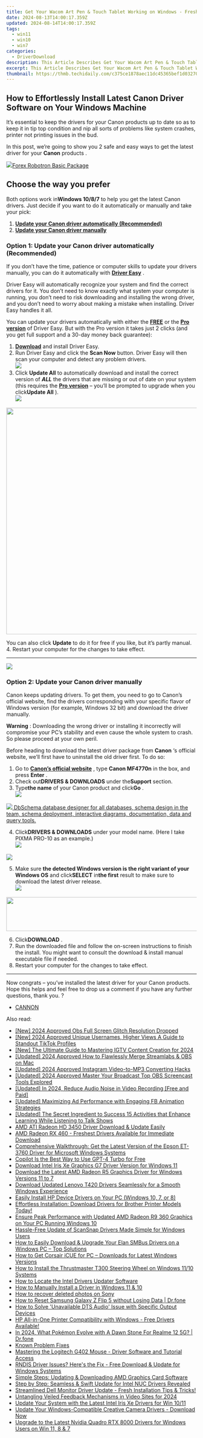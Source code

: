 ```yaml
---
title: Get Your Wacom Art Pen & Touch Tablet Working on Windows - Fresh Driver Installation Guide
date: 2024-08-13T14:00:17.359Z
updated: 2024-08-14T14:00:17.359Z
tags:
  - win11
  - win10
  - win7
categories:
  - DriverDownload
description: This Article Describes Get Your Wacom Art Pen & Touch Tablet Working on Windows - Fresh Driver Installation Guide
excerpt: This Article Describes Get Your Wacom Art Pen & Touch Tablet Working on Windows - Fresh Driver Installation Guide
thumbnail: https://thmb.techidaily.com/c375ce1878aec11dc45365bef1d03270965b9669f431a9e083c40be8add6302b.jpg
---
```


## How to Effortlessly Install Latest Canon Driver Software on Your Windows Machine

It’s essential to keep the drivers for your Canon products up to date so as to keep it in tip top condition and nip all sorts of problems like system crashes, printer not printing issues in the bud.

 In this post, we’re going to show you 2 safe and easy ways to get the latest driver for your **Canon** products .

<!-- affiliate ads begin -->
<a href="https://secure.2checkout.com/order/checkout.php?PRODS=4726960&QTY=1&AFFILIATE=108875&CART=1"><img src="https://secure.avangate.com/images/merchant/5f4f7141b65a730b4efb0e0d51f63e94/products/forexrobotronbox.gif" border="0">Forex Robotron Basic Package</a>
<!-- affiliate ads end -->
## Choose the way you prefer

 Both options work in**Windows 10/8/7** to help you get the latest Canon drivers. Just decide if you want to do it automatically or manually and take your pick:

1. [**Update your Canon driver automatically (Recommended)**](https://www.drivereasy.com/knowledge/canon-drivers-download-update-for-windows-easily/#O1)
2. [**Update your Canon driver manually**](https://tools.techidaily.com/drivereasy/download/)

### **Option 1: Update your Canon driver automatically (Recommended)**

 If you don’t have the time, patience or computer skills to update your drivers manually, you can do it automatically with **[Driver Easy](https://tools.techidaily.com/drivereasy/download/)**  .

 Driver Easy will automatically recognize your system and find the correct drivers for it. You don’t need to know exactly what system your computer is running, you don’t need to risk downloading and installing the wrong driver, and you don’t need to worry about making a mistake when installing. Driver Easy handles it all.

 You can update your drivers automatically with either the **[FREE](https://tools.techidaily.com/drivereasy/download/)**  or the **[Pro version](https://tools.techidaily.com/drivereasy/download/)**  of Driver Easy. But with the Pro version it takes just 2 clicks (and you get full support and a 30-day money back guarantee):

1. **[Download](https://tools.techidaily.com/drivereasy/download/)**  and install Driver Easy.
2. Run Driver Easy and click the **Scan Now** button. Driver Easy will then scan your computer and detect any problem drivers.  
![](https://images.drivereasy.com/wp-content/uploads/2018/11/img_5bfa3c58d6f96.jpg)
3. Click **Update All** to automatically download and install the correct version of **_ALL_**  the drivers that are missing or out of date on your system (this requires the **[Pro version](https://tools.techidaily.com/drivereasy/download/)**  – you’ll be prompted to upgrade when you click**Update All** ).  
![](https://images.drivereasy.com/wp-content/uploads/2018/11/img_5bfa45fe434fd.jpg)  
<!-- affiliate ads begin -->
<a href="https://appsumo.8odi.net/c/5597632/2068416/7443" target="_top" id="2068416"><img src="//a.impactradius-go.com/display-ad/7443-2068416" border="0" alt="" width="1200" height="600"/></a><img height="0" width="0" src="https://appsumo.8odi.net/i/5597632/2068416/7443" style="position:absolute;visibility:hidden;" border="0" />
<!-- affiliate ads end -->
 You can also click **Update** to do it for free if you like, but it’s partly manual.
4. Restart your computer for the changes to take effect.

---

<!-- affiliate ads begin -->
<a href="https://shop.mondly.com/affiliate.php?ACCOUNT=ATISTUDI&AFFILIATE=108875&PATH=https%3A%2F%2Fwww.mondly.com%3FAFFILIATE%3D108875%26RESOURCE%3D%2BBusiness%2B970x90%2B"><img src="https://secure.avangate.com/images/merchant/69c418c33ec2e1a4267fa9bb77fa1428/business-970x90.gif" border="0"></a>
<!-- affiliate ads end -->
### **Option 2: Update your Canon driver manually**

 Canon keeps updating drivers. To get them, you need to go to Canon’s official website, find the drivers corresponding with your specific flavor of Windows version (for example, Windows 32 bit) and download the driver manually.

**Warning** : Downloading the wrong driver or installing it incorrectly will compromise your PC’s stability and even cause the whole system to crash. So please proceed at your own peril.

Before heading to download the latest driver package from **Canon**  ‘s official website, we’ll first have to uninstall the old driver first. To do so:

1. Go to **[Canon’s official website](https://www.usa.canon.com/internet/portal/us/home)** , type **Canon MF4770n**  in the box, and press   **Enter** .
2. Check out**DRIVERS & DOWNLOADS** under the**Support** section.
3. Type**the name** of your Canon product and click**Go** .  
![](https://images.drivereasy.com/wp-content/uploads/2018/11/img_5bfa46ed741fe.jpg)
<!-- affiliate ads begin -->
<a href="https://shop.dbschema.com/order/checkout.php?PRODS=19867419&QTY=1&AFFILIATE=108875&CART=1"> <img src="https://secure.avangate.com/images/merchant/176b22bab4e94a28619ca2433b2ef241/products/1_icon256.png" border="0">
DbSchema database designer for all databases, schema design in the team, schema deployment, interactive diagrams, documentation, data and query tools. </a>
<!-- affiliate ads end -->
4. Click**DRIVERS & DOWNLOADS** under your model name. (Here I take PIXMA PRO-10 as an example.)  
![](https://images.drivereasy.com/wp-content/uploads/2018/11/img_5bfa47aad220c.jpg)
<!-- affiliate ads begin -->
<a href="https://store.nero.com/order/checkout.php?PRODS=42296985&QTY=1&AFFILIATE=108875&CART=1"><img src="https://secure.avangate.com/images/merchant/9cea886b9f44a3c2df1163730ab64994/products/copy_nero_burning_rom_cart.png" border="0">
</a>
<!-- affiliate ads end -->
5. Make sure **the detected Windows version is the right variant of your Windows OS** and click**SELECT** in**the first** result to make sure to download the latest driver release.  
![](https://images.drivereasy.com/wp-content/uploads/2018/11/img_5bfa4841af5d5.jpg)
<!-- affiliate ads begin -->
<a href="https://aligracehair.sjv.io/c/5597632/2087267/19272" target="_top" id="2087267"><img src="//a.impactradius-go.com/display-ad/19272-2087267" border="0" alt="" width="728" height="90"/></a><img height="0" width="0" src="https://imp.pxf.io/i/5597632/2087267/19272" style="position:absolute;visibility:hidden;" border="0" />
<!-- affiliate ads end -->
6. Click**DOWNLOAD** .
7. Run the downloaded file and follow the on-screen instructions to finish the install. You might want to consult the download & install manual executable file if needed.
8. Restart your computer for the changes to take effect.

---

 Now congrats – you’ve installed the latest driver for your Canon products. Hope this helps and feel free to drop us a comment if you have any further questions, thank you. ?

* [CANNON](https://tools.techidaily.com/drivereasy/download/)

<ins class="adsbygoogle"
     style="display:block"
     data-ad-format="autorelaxed"
     data-ad-client="ca-pub-7571918770474297"
     data-ad-slot="1223367746"></ins>



<ins class="adsbygoogle"
     style="display:block"
     data-ad-client="ca-pub-7571918770474297"
     data-ad-slot="8358498916"
     data-ad-format="auto"
     data-full-width-responsive="true"></ins>

<span class="atpl-alsoreadstyle">Also read:</span>
<div><ul>
<li><a href="https://video-screen-grab.techidaily.com/new-2024-approved-obs-full-screen-glitch-resolution-dropped/"><u>[New] 2024 Approved  Obs Full Screen Glitch  Resolution Dropped</u></a></li>
<li><a href="https://tiktok-clips.techidaily.com/new-2024-approved-unique-usernames-higher-views-a-guide-to-standout-tiktok-profiles/"><u>[New] 2024 Approved  Unique Usernames, Higher Views  A Guide to Standout TikTok Profiles</u></a></li>
<li><a href="https://instagram-videos.techidaily.com/new-the-ultimate-guide-to-mastering-igtv-content-creation-for-2024/"><u>[New] The Ultimate Guide to Mastering IGTV Content Creation for 2024</u></a></li>
<li><a href="https://article-files.techidaily.com/updated-2024-approved-how-to-flawlessly-merge-streamlabs-and-obs-on-mac/"><u>[Updated] 2024 Approved  How to Flawlessly Merge Streamlabs & OBS on Mac</u></a></li>
<li><a href="https://instagram-clips.techidaily.com/updated-2024-approved-instagram-video-to-mp3-converting-hacks/"><u>[Updated] 2024 Approved  Instagram Video-to-MP3 Converting Hacks</u></a></li>
<li><a href="https://visual-screen-recording.techidaily.com/updated-2024-approved-master-your-broadcast-top-obs-screencast-tools-explored/"><u>[Updated] 2024 Approved  Master Your Broadcast  Top OBS Screencast Tools Explored</u></a></li>
<li><a href="https://visual-screen-recording.techidaily.com/updated-in-2024-reduce-audio-noise-in-video-recording-free-and-paid/"><u>[Updated] In 2024, Reduce Audio Noise in Video Recording [Free and Paid]</u></a></li>
<li><a href="https://facebook-video-content.techidaily.com/updated-maximizing-ad-performance-with-engaging-fb-animation-strategies/"><u>[Updated] Maximizing Ad Performance with Engaging FB Animation Strategies</u></a></li>
<li><a href="https://some-guidance.techidaily.com/updated-the-secret-ingredient-to-success-15-activities-that-enhance-learning-while-listening-to-talk-shows/"><u>[Updated] The Secret Ingredient to Success  15 Activities that Enhance Learning While Listening to Talk Shows</u></a></li>
<li><a href="https://win-dash.techidaily.com/amd-ati-radeon-hd-3450-driver-download-and-update-easily/"><u>AMD ATI Radeon HD 3450 Driver Download & Update Easily</u></a></li>
<li><a href="https://win-dash.techidaily.com/amd-radeon-rx-460-freshest-drivers-available-for-immediate-download/"><u>AMD Radeon RX 460 - Freshest Drivers Available for Immediate Download</u></a></li>
<li><a href="https://win-dash.techidaily.com/comprehensive-walkthrough-get-the-latest-version-of-the-epson-et-3760-driver-for-microsoft-windows-systems/"><u>Comprehensive Walkthrough: Get the Latest Version of the Epson ET-3760 Driver for Microsoft Windows Systems</u></a></li>
<li><a href="https://tech-haven.techidaily.com/copilot-is-the-best-way-to-use-gpt-4-turbo-for-free/"><u>Copilot Is the Best Way to Use GPT-4 Turbo for Free</u></a></li>
<li><a href="https://win-dash.techidaily.com/1722972911537-download-intel-iris-xe-graphics-g7-driver-version-for-windows-11/"><u>Download Intel Iris Xe Graphics G7 Driver Version for Windows 11</u></a></li>
<li><a href="https://win-dash.techidaily.com/download-the-latest-amd-radeon-r5-graphics-driver-for-windows-versions-11-to-7/"><u>Download the Latest AMD Radeon R5 Graphics Driver for Windows Versions 11 to 7</u></a></li>
<li><a href="https://win-dash.techidaily.com/download-updated-lenovo-t420-drivers-seamlessly-for-a-smooth-windows-experience/"><u>Download Updated Lenovo T420 Drivers Seamlessly for a Smooth Windows Experience</u></a></li>
<li><a href="https://win-dash.techidaily.com/easily-install-hp-device-drivers-on-your-pc-windows-10-7-or-8/"><u>Easily Install HP Device Drivers on Your PC (Windows 10, 7, or 8)</u></a></li>
<li><a href="https://win-dash.techidaily.com/effortless-installation-download-drivers-for-brother-printer-models-today/"><u>Effortless Installation: Download Drivers for Brother Printer Models Today!</u></a></li>
<li><a href="https://win-dash.techidaily.com/ensure-peak-performance-with-updated-amd-radeon-r9-360-graphics-on-your-pc-running-windows-10/"><u>Ensure Peak Performance with Updated AMD Radeon R9 360 Graphics on Your PC Running Windows 10</u></a></li>
<li><a href="https://win-dash.techidaily.com/hassle-free-update-of-scansnap-drivers-made-simple-for-windows-users/"><u>Hassle-Free Update of ScanSnap Drivers Made Simple for Windows Users</u></a></li>
<li><a href="https://win-dash.techidaily.com/1722957982571-how-to-easily-download-and-upgrade-your-elan-smbus-drivers-on-a-windows-pc-top-solutions/"><u>How to Easily Download & Upgrade Your Elan SMBus Drivers on a Windows PC – Top Solutions</u></a></li>
<li><a href="https://win-dash.techidaily.com/how-to-get-corsair-icue-for-pc-downloads-for-latest-windows-versions/"><u>How to Get Corsair iCUE for PC – Downloads for Latest Windows Versions</u></a></li>
<li><a href="https://win-dash.techidaily.com/how-to-install-the-thrustmaster-t300-steering-wheel-on-windows-1110-systems/"><u>How to Install the Thrustmaster T300 Steering Wheel on Windows 11/10 Systems</u></a></li>
<li><a href="https://win-dash.techidaily.com/how-to-locate-the-intel-drivers-updater-software/"><u>How to Locate the Intel Drivers Updater Software</u></a></li>
<li><a href="https://blog-min.techidaily.com/how-to-manually-install-a-driver-in-windows-11-and-10-by-drivereasy-guide/"><u>How to Manually Install a Driver in Windows 11 & 10</u></a></li>
<li><a href="https://blog-min.techidaily.com/how-to-recover-deleted-photos-on-sony-by-stellar-photo-recovery-android-mobile-photo-recover/"><u>How to recover deleted photos on Sony</u></a></li>
<li><a href="https://techidaily.com/how-to-reset-samsung-galaxy-z-flip-5-without-losing-data-drfone-by-drfone-reset-android-reset-android/"><u>How to Reset Samsung Galaxy Z Flip 5 without Losing Data | Dr.fone</u></a></li>
<li><a href="https://win-dash.techidaily.com/how-to-solve-unavailable-dts-audio-issue-with-specific-output-devices/"><u>How to Solve 'Unavailable DTS Audio' Issue with Specific Output Devices</u></a></li>
<li><a href="https://win-dash.techidaily.com/1722978293501-hp-all-in-one-printer-compatibility-with-windows-free-drivers-available/"><u>HP All-in-One Printer Compatibility with Windows - Free Drivers Available!</u></a></li>
<li><a href="https://pokemon-go-android.techidaily.com/in-2024-what-pokemon-evolve-with-a-dawn-stone-for-realme-12-5g-drfone-by-drfone-virtual-android/"><u>In 2024, What Pokémon Evolve with A Dawn Stone For Realme 12 5G? | Dr.fone</u></a></li>
<li><a href="https://win-dash.techidaily.com/known-problem-fixes/"><u>Known Problem Fixes</u></a></li>
<li><a href="https://win-dash.techidaily.com/mastering-the-logitech-g402-mouse-driver-software-and-tutorial-access/"><u>Mastering the Logitech G402 Mouse - Driver Software and Tutorial Access</u></a></li>
<li><a href="https://win-dash.techidaily.com/1722976431465-rndis-driver-issues-heres-the-fix-free-download-and-update-for-windows-systems/"><u>RNDIS Driver Issues? Here's the Fix - Free Download & Update for Windows Systems</u></a></li>
<li><a href="https://win-dash.techidaily.com/simple-steps-updating-and-downloading-amd-graphics-card-software/"><u>Simple Steps: Updating & Downloading AMD Graphics Card Software</u></a></li>
<li><a href="https://win-dash.techidaily.com/step-by-step-seamless-and-swift-update-for-intel-nuc-drivers-revealed/"><u>Step by Step: Seamless & Swift Update for Intel NUC Drivers Revealed</u></a></li>
<li><a href="https://win-dash.techidaily.com/1722978477059-streamlined-dell-monitor-driver-update-fresh-installation-tips-and-tricks/"><u>Streamlined Dell Monitor Driver Update - Fresh Installation Tips & Tricks!</u></a></li>
<li><a href="https://some-guidance.techidaily.com/untangling-veiled-feedback-mechanisms-in-video-sites-for-2024/"><u>Untangling Veiled Feedback Mechanisms in Video Sites for 2024</u></a></li>
<li><a href="https://win-dash.techidaily.com/update-your-system-with-the-latest-intel-iris-xe-drivers-for-win-1011/"><u>Update Your System with the Latest Intel Iris Xe Drivers for Win 10/11</u></a></li>
<li><a href="https://win-dash.techidaily.com/update-your-windows-compatible-creative-camera-drivers-download-now/"><u>Update Your Windows-Compatible Creative Camera Drivers - Download Now</u></a></li>
<li><a href="https://win-dash.techidaily.com/upgrade-to-the-latest-nvidia-quadro-rtx-8000-drivers-for-windows-users-on-win-11-8-and-7/"><u>Upgrade to the Latest Nvidia Quadro RTX 8000 Drivers for Windows Users on Win 11, 8 & 7</u></a></li>
</ul></div>
